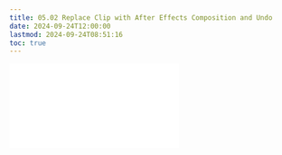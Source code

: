```yaml
---
title: 05.02 Replace Clip with After Effects Composition and Undo
date: 2024-09-24T12:00:00
lastmod: 2024-09-24T08:51:16
toc: true
---
```


![Link to included file content](../../../../video/adobe-premiere-pro/replace-clip-with-after-effects-composition-and-undo.md)
